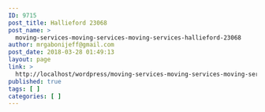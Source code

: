 ```yaml
---
ID: 9715
post_title: Hallieford 23068
post_name: >
  moving-services-moving-services-moving-services-hallieford-23068
author: mrgabonijeff@gmail.com
post_date: 2018-03-28 01:49:13
layout: page
link: >
  http://localhost/wordpress/moving-services-moving-services-moving-services-hallieford-23068/
published: true
tags: [ ]
categories: [ ]
---
```

